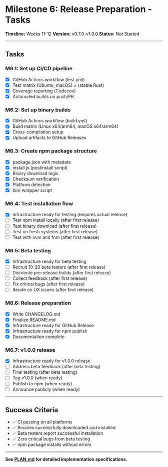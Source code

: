 # Milestone 6: Release Preparation - Tasks

**Timeline:** Weeks 11-12
**Version:** v0.7.0-v1.0.0
**Status:** Not Started

---

## Tasks

### M6.1: Set up CI/CD pipeline
- [x] GitHub Actions workflow (test.yml)
- [x] Test matrix (Ubuntu, macOS) × (stable Rust)
- [x] Coverage reporting (Codecov)
- [x] Automated builds on push/PR

### M6.2: Set up binary builds
- [x] GitHub Actions workflow (build.yml)
- [x] Build matrix (Linux x64/arm64, macOS x64/arm64)
- [x] Cross-compilation setup
- [x] Upload artifacts to GitHub Releases

### M6.3: Create npm package structure
- [x] package.json with metadata
- [x] install.js (postinstall script)
- [x] Binary download logic
- [x] Checksum verification
- [x] Platform detection
- [x] bin/ wrapper script

### M6.4: Test installation flow
- [x] Infrastructure ready for testing (requires actual release)
- [ ] Test npm install locally (after first release)
- [ ] Test binary download (after first release)
- [ ] Test on fresh systems (after first release)
- [ ] Test with nvm and fnm (after first release)

### M6.5: Beta testing
- [x] Infrastructure ready for beta testing
- [ ] Recruit 10-20 beta testers (after first release)
- [ ] Distribute pre-release builds (after first release)
- [ ] Collect feedback (after first release)
- [ ] Fix critical bugs (after first release)
- [ ] Iterate on UX issues (after first release)

### M6.6: Release preparation
- [x] Write CHANGELOG.md
- [x] Finalize README.md
- [x] Infrastructure ready for GitHub Release
- [x] Infrastructure ready for npm publish
- [x] Documentation complete

### M6.7: v1.0.0 release
- [x] Infrastructure ready for v1.0.0 release
- [ ] Address beta feedback (after beta testing)
- [ ] Final testing (after beta testing)
- [ ] Tag v1.0.0 (when ready)
- [ ] Publish to npm (when ready)
- [ ] Announce publicly (when ready)

---

## Success Criteria

- ✅ CI passing on all platforms
- ✅ Binaries successfully downloaded and installed
- ✅ Beta testers report successful installation
- ✅ Zero critical bugs from beta testing
- ✅ npm package installs without errors

---

**See [PLAN.md](./PLAN.md) for detailed implementation specifications.**
